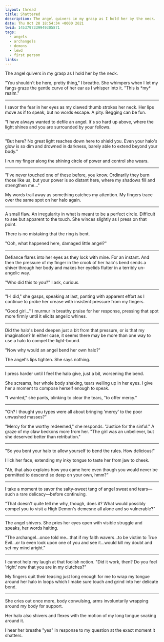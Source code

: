 ```yaml
---
layout: thread
title: Shattered
description: The angel quivers in my grasp as I hold her by the neck.
date: Thu Oct 28 18:54:34 +0000 2021
twid: 1453797339949305871
tags:
  - angels
  - archangels
  - demons
  - lewd
  - first person
links:
---
```

<article class="thread">
<section class="tweet">
<p>The angel quivers in my grasp as I hold her by the neck.</p>
<p>"You shouldn't be here, pretty thing," I breathe. She whimpers when I let my fangs graze the gentle curve of her ear as I whisper into it. "This is *my* realm."</p>
</section>
<hr class="tweet_sep">
<section class="tweet">
<p>I savor the fear in her eyes as my clawed thumb strokes her neck. Her lips move as if to speak, but no words escape. A pity. Begging can be fun.</p>
<p>"I have always wanted to defile an angel. It's so hard up above, where the light shines and you are surrounded by your fellows.</p>
</section>
<hr class="tweet_sep">
<section class="tweet">
<p>"But here? No great light reaches down here to shield you. Even your halo's glow is so dim and drowned in darkness, barely able to extend beyond your body."</p>
<p>I run my finger along the shining circle of power and control she wears.</p>
</section>
<hr class="tweet_sep">
<section class="tweet">
<p>"I've never touched one of these before, you know. Ordinarily they burn those like us, but your power is so distant here, where my shadows fill and strengthen me..."</p>
<p>My words trail away as something catches my attention. My fingers trace over the same spot on her halo again.</p>
</section>
<hr class="tweet_sep">
<section class="tweet">
<p>A small flaw. An irregularity in what is meant to be a perfect circle. Difficult to see but apparent to the touch. She winces slightly as I press on that point.</p>
<p>There is no mistaking that the ring is bent.</p>
<p>"Ooh, what happened here, damaged little angel?"</p>
</section>
<hr class="tweet_sep">
<section class="tweet">
<p>Defiance flares into her eyes as they lock with mine. For an instant. And then the pressure of my finger in the crook of her halo's bend sends a shiver through her body and makes her eyelids flutter in a terribly un-angelic way.</p>
<p>"Who did this to you?" I ask, curious.</p>
</section>
<hr class="tweet_sep">
<section class="tweet">
<p>"I-I did," she gasps, speaking at last, panting with apparent effort as I continue to probe her crease with insistent pressure from my fingers.</p>
<p>"Good girl..." I murmur in breathy praise for her response, pressing that spot more firmly until it elicits angelic whines.</p>
</section>
<hr class="tweet_sep">
<section class="tweet">
<p>Did the halo's bend deepen just a bit from that pressure, or is that my imagination? In either case, it seems there may be more than one way to use a halo to compel the light-bound.</p>
<p>"Now why would an angel bend her own halo?"</p>
<p>The angel's lips tighten. She says nothing.</p>
</section>
<hr class="tweet_sep">
<section class="tweet">
<p>I press harder until I feel the halo give, just a bit, worsening the bend.</p>
<p>She screams, her whole body shaking, tears welling up in her eyes. I give her a moment to compose herself enough to speak.</p>
<p>"I wanted," she pants, blinking to clear the tears, "to offer mercy."</p>
</section>
<hr class="tweet_sep">
<section class="tweet">
<p>"Oh? I thought you types were all about bringing 'mercy' to the poor unwashed masses?"</p>
<p>"Mercy for the worthy redeemed," she responds. "Justice for the sinful." A graze of my claw beckons more from her. "The girl was an unbeliever, but she deserved better than retribution."</p>
</section>
<hr class="tweet_sep">
<section class="tweet">
<p>"So you bent your halo to allow yourself to bend the rules. How delicious!"</p>
<p>I lick her face, extending my inky tongue to taste her from jaw to cheek.</p>
<p>"Ah, that also explains how you came here even though you would never be permitted to descend so deep on your own, hmm?"</p>
</section>
<hr class="tweet_sep">
<section class="tweet">
<p>I take a moment to savor the salty-sweet tang of angel sweat and tears—such a rare delicacy—before continuing.</p>
<p>"That doesn't quite tell me why, though, does it? What would possibly compel you to visit a High Demon's demesne all alone and so vulnerable?"</p>
</section>
<hr class="tweet_sep">
<section class="tweet">
<p>The angel shivers. She pries her eyes open with visible struggle and speaks, her words halting.</p>
<p>"The archangel...once told me...that if my faith wavers...to be victim to True Evil...or to even look upon one of you and see it...would kill my doubt and set my mind aright."</p>
</section>
<hr class="tweet_sep">
<section class="tweet">
<p>I cannot help my laugh at that foolish notion. "Did it work, then? Do you feel 'right' now that you are in my clutches?"</p>
<p>My fingers quit their teasing just long enough for me to wrap my tongue around her halo in loops which I make sure touch and grind into her delicate bend.</p>
</section>
<hr class="tweet_sep">
<section class="tweet">
<p>She cries out once more, body convulsing, arms involuntarily wrapping around my body for support.</p>
<p>Her halo also shivers and flexes with the motion of my long tongue snaking around it.</p>
<p>I hear her breathe "yes" in response to my question at the exact moment it shatters.</p>
</section>
</article>
